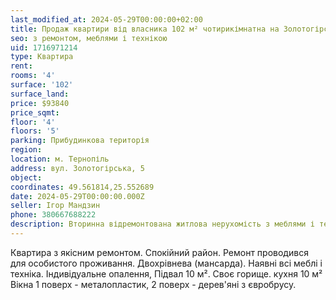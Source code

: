 ```yaml
---
last_modified_at: 2024-05-29T00:00:00+02:00
title: Продаж квартири від власника 102 м² чотирикімнатна на Золотогірській
seo: з ремонтом, меблями і технікою
uid: 1716971214
type: Квартира
rent:
rooms: '4'
surface: '102'
surface_land:
price: $93840
price_sqmt:
floor: '4'
floors: '5'
parking: Прибудинкова територія
region:
location: м. Тернопіль
address: вул. Золотогірська, 5
object:
coordinates: 49.561814,25.552689
date: 2024-05-29T00:00:00.000Z
seller: Ігор Мандзин
phone: 380667688222
description: Вторинна відремонтована житлова нерухомість з меблями і технікю, житло придатне і готове для проживання
---
```


Квартира з якісним ремонтом. Спокійний район. Ремонт проводився для особистого проживання. Двохрівнева (мансарда). Наявні всі меблі і техніка. Індивідуальне опалення, Підвал 10 м². Своє горище. кухня 10 м² Вікна 1 поверх - металопластик, 2 поверх - дерев'яні з євробрусу.
